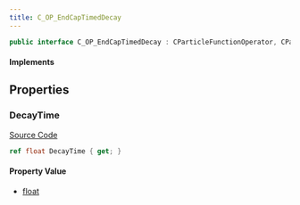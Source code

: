 ```yaml
---
title: C_OP_EndCapTimedDecay
---
```


```csharp
public interface C_OP_EndCapTimedDecay : CParticleFunctionOperator, CParticleFunction, ISchemaClass<CParticleFunction>, ISchemaClass<CParticleFunctionOperator>, ISchemaClass<C_OP_EndCapTimedDecay>, ISchemaField, ISchemaClass, INativeHandle
```

#### Implements

## Properties

### DecayTime

[Source Code](https://github.com/swiftly-solution/swiftlys2/blob/beta/managed/src/SwiftlyS2.Generated/Schemas/Interfaces/C_OP_EndCapTimedDecay.cs#L16)

```csharp
ref float DecayTime { get; }
```

#### Property Value

- [float](https://learn.microsoft.com/dotnet/api/system.single)


